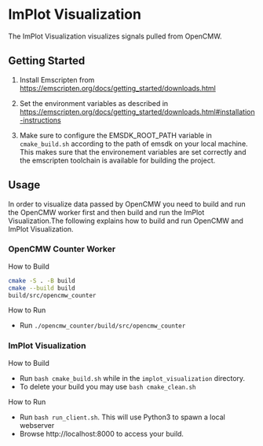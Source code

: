 # ImPlot Visualization

The ImPlot Visualization visualizes signals pulled from OpenCMW.

## Getting Started

1. Install Emscripten from https://emscripten.org/docs/getting_started/downloads.html

2. Set the environment variables as described in https://emscripten.org/docs/getting_started/downloads.html#installation-instructions

3. Make sure to configure the EMSDK_ROOT_PATH variable in `cmake_build.sh` according to the path of emsdk on your local machine. This makes sure that the environement variables are set correctly and the emscripten toolchain is available for building the project.

## Usage

In order to visualize data passed by OpenCMW you need to build and run the OpenCMW worker first and then build and run the ImPlot Visualization.The following explains how to build and run OpenCMW and ImPlot Visualization.

### OpenCMW Counter Worker

How to Build

```bash
cmake -S . -B build
cmake --build build
build/src/opencmw_counter
```

How to Run

- Run `./opencmw_counter/build/src/opencmw_counter`

### ImPlot Visualization

How to Build

- Run `bash cmake_build.sh` while in the `implot_visualization` directory.
- To delete your build you may use `bash cmake_clean.sh`

How to Run

- Run `bash run_client.sh`. This will use Python3 to spawn a local webserver
- Browse http://localhost:8000 to access your build.
